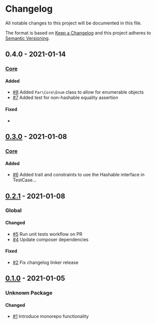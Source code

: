 # Changelog

All notable changes to this project will be documented in this file.

The format is based on [Keep a Changelog](http://keepachangelog.com/en/1.0.0/)
and this project adheres to [Semantic Versioning](http://semver.org/spec/v2.0.0.html).

## 0.4.0 - 2021-01-14

### [Core]

#### Added

- [#8] Added `Par\Core\Enum` class to allow for enumerable objects
- [#7] Added test for non-hashable equality assertion

#### Fixed

- 


## [0.3.0] - 2021-01-08

### [Core]

#### Added

- [#6] Added trait and constraints to use the Hashable interface in TestCase…

## [0.2.1] - 2021-01-08

### Global

#### Changed

- [#5] Run unit tests workflow on PR
- [#4] Update composer dependencies

#### Fixed

- [#2] Fix changelog linker release

## [0.1.0] - 2021-01-05

### Unknown Package

#### Changed

- [#1] Introduce monorepo functionality

[#1]: https://github.com/php-addition-repository/par/pull/1

[0.1.0]: https://github.com/php-addition-repository/par/compare/0.1.0...0.1.0

[#5]: https://github.com/php-addition-repository/par/pull/5

[#4]: https://github.com/php-addition-repository/par/pull/4

[#2]: https://github.com/php-addition-repository/par/pull/2

[#6]: https://github.com/php-addition-repository/par/pull/6

[0.2.1]: https://github.com/php-addition-repository/par/compare/0.1.0...0.2.1

[Core]: https://github.com/php-addition-repository/core/

[0.3.0]: https://github.com/php-addition-repository/par/compare/0.2.1...0.3.0
[#10]: https://github.com/php-addition-repository/par/pull/10
[#8]: https://github.com/php-addition-repository/par/pull/8
[#7]: https://github.com/php-addition-repository/par/pull/7
